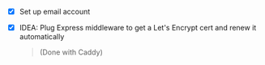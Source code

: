 - [x] Set up email account
- [x] IDEA: Plug Express middleware to get a Let's Encrypt cert and renew it automatically

  > (Done with Caddy)

